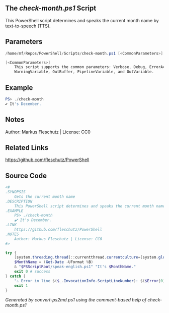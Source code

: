## The *check-month.ps1* Script

This PowerShell script determines and speaks the current month name by text-to-speech (TTS).

## Parameters
```powershell
/home/mf/Repos/PowerShell/Scripts/check-month.ps1 [<CommonParameters>]

[<CommonParameters>]
    This script supports the common parameters: Verbose, Debug, ErrorAction, ErrorVariable, WarningAction, 
    WarningVariable, OutBuffer, PipelineVariable, and OutVariable.
```

## Example
```powershell
PS> ./check-month
✔️ It's December.

```

## Notes
Author: Markus Fleschutz | License: CC0

## Related Links
https://github.com/fleschutz/PowerShell

## Source Code
```powershell
<#
.SYNOPSIS
	Gets the current month name
.DESCRIPTION
	This PowerShell script determines and speaks the current month name by text-to-speech (TTS).
.EXAMPLE
	PS> ./check-month
	✔️ It's December.
.LINK
	https://github.com/fleschutz/PowerShell
.NOTES
	Author: Markus Fleschutz | License: CC0
#>

try {
	[system.threading.thread]::currentthread.currentculture=[system.globalization.cultureinfo]"en-US"
	$MonthName = (Get-Date -UFormat %B)
	& "$PSScriptRoot/speak-english.ps1" "It's $MonthName."
	exit 0 # success
} catch {
	"⚠️ Error in line $($_.InvocationInfo.ScriptLineNumber): $($Error[0])"
	exit 1
}
```

*Generated by convert-ps2md.ps1 using the comment-based help of check-month.ps1*
